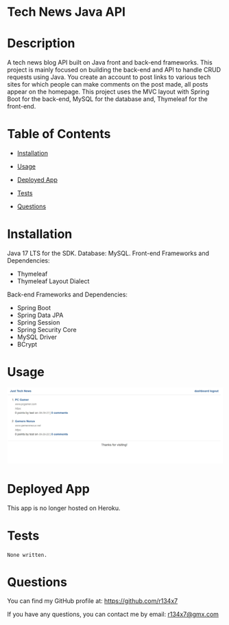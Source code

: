 # Tech News Java API

  # Description
  
  A tech news blog API built on Java front and back-end frameworks. This project is mainly focused on building the back-end and API to handle CRUD requests using Java. You create an account to post links to various tech sites for which people can make comments on the post made, all posts appear on the homepage. This project uses the MVC layout with Spring Boot for the back-end, MySQL for the database and, Thymeleaf for the front-end. 

  # Table of Contents
  
  - [Installation](#installation)
  - [Usage](#usage)
  
  - [Deployed App](#deployed-app)
  - [Tests](#tests)
  - [Questions](#questions)

  # Installation
  
  Java 17 LTS for the SDK. 
  Database: MySQL.
  Front-end Frameworks and Dependencies:  
  - Thymeleaf
  - Thymeleaf Layout Dialect

  Back-end Frameworks and Dependencies:  
  - Spring Boot  
  - Spring Data JPA  
  - Spring Session  
  - Spring Security Core
  - MySQL Driver
  - BCrypt

  # Usage
  
  ![Main page of Tech News](tech1.jpg)  

  # Deployed App  

  This app is no longer hosted on Heroku. 

  # Tests
    
    None written.

  # Questions
  
  You can find my GitHub profile at: https://github.com/r134x7

  If you have any questions, you can contact me by email: r134x7@gmx.com

